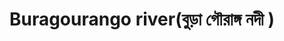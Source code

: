---
title: "Buragourango river(বুড়া গৌরাঙ্গ নদী )"
title_bn: "বুড়া গৌরাঙ্গ নদী "
description: "It originates from the north side of vola upazilla called ‘meghna’.It is running  over the  south part of vola upazilla of lalmohon and corfashion area.The total length of the river is 90 km."
---